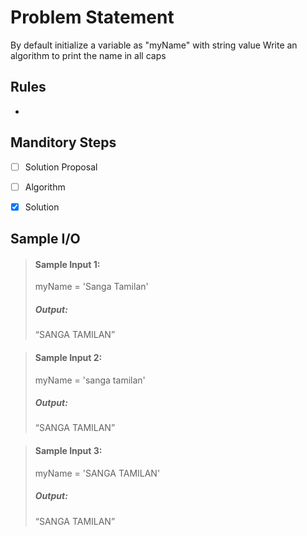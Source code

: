 # Problem Statement

By default initialize a variable as "myName" with string value
Write an algorithm to print the name in all caps

## Rules

-

## Manditory Steps

- [ ] Solution Proposal
- [ ] Algorithm
- [x] Solution



## Sample I/O

> #### Sample Input 1:
> myName = 'Sanga Tamilan'
>
> ##### Output:
> “SANGA TAMILAN”

> #### Sample Input 2:
> myName = 'sanga tamilan'
>
> ##### Output:
> “SANGA TAMILAN”


> #### Sample Input 3:
> myName = 'SANGA TAMILAN'
>
> ##### Output:
> “SANGA TAMILAN”
